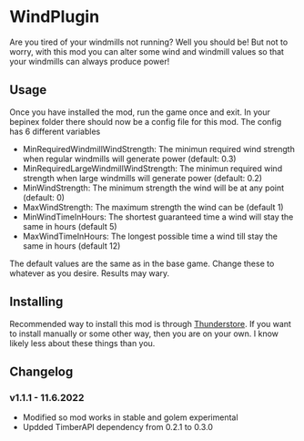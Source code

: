 # WindPlugin
Are you tired of your windmills not running? Well you should be! But not to worry, with this
mod you can alter some wind and windmill values so that your windmills can always produce power!

## Usage
Once you have installed the mod, run the game once and exit. In your bepinex folder there should
now be a config file for this mod. The config has 6 different variables
* MinRequiredWindmillWindStrength: The minimun required wind strength when regular windmills will generate power (default: 0.3)
* MinRequiredLargeWindmillWindStrength: The minimun required wind strength when large windmills will generate power (default: 0.2)
* MinWindStrength: The minimum strength the wind will be at any point (default: 0)
* MaxWindStrength: The maximum strength the wind can be (default 1)
* MinWindTimeInHours: The shortest guaranteed time a wind will stay the same in hours (default 5)
* MaxWindTimeInHours: The longest possible time a wind till stay the same in hours (default 12)

The default values are the same as in the base game. Change these to whatever as you desire. Results may wary.

## Installing
Recommended way to install this mod is through [Thunderstore](https://timberborn.thunderstore.io/). If you want to install
manually or some other way, then you are on your own. I know likely less about these things
than you.

## Changelog

### v1.1.1 - 11.6.2022
- Modified so mod works in stable and golem experimental
- Updded TimberAPI dependency from 0.2.1 to 0.3.0
